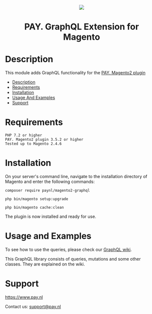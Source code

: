 <p align="center">
    <img src="https://www.pay.nl/uploads/1/brands/main_logo.png" />
</p>
<h1 align="center">PAY. GraphQL Extension for Magento</h1>

# Description

This module adds GraphQL functionality for the [PAY. Magento2 plugin](https://github.com/paynl/magento2-plugin)

- [Description](#description)
- [Requirements](#requirements)
- [Installation](#installation)
- [Usage And Examples](#usage-and-examples)
- [Support](#support)

# Requirements

    PHP 7.2 or higher
    PAY. Magento2 plugin 3.5.2 or higher
    Tested up to Magento 2.4.6

# Installation

On your server's command line, navigate to the installation directory of Magento and enter the following commands:

```
composer require paynl/magento2-graphql
```
```
php bin/magento setup:upgrade
```
```
php bin/magento cache:clean
```

The plugin is now installed and ready for use.

# Usage and Examples

To see how to use the queries, please check our [GraphQL wiki](/../../wiki/). <br/>

This GraphQL library consists of queries, mutations and some other classes.
They are explained on the wiki.

# Support

https://www.pay.nl

Contact us: support@pay.nl
